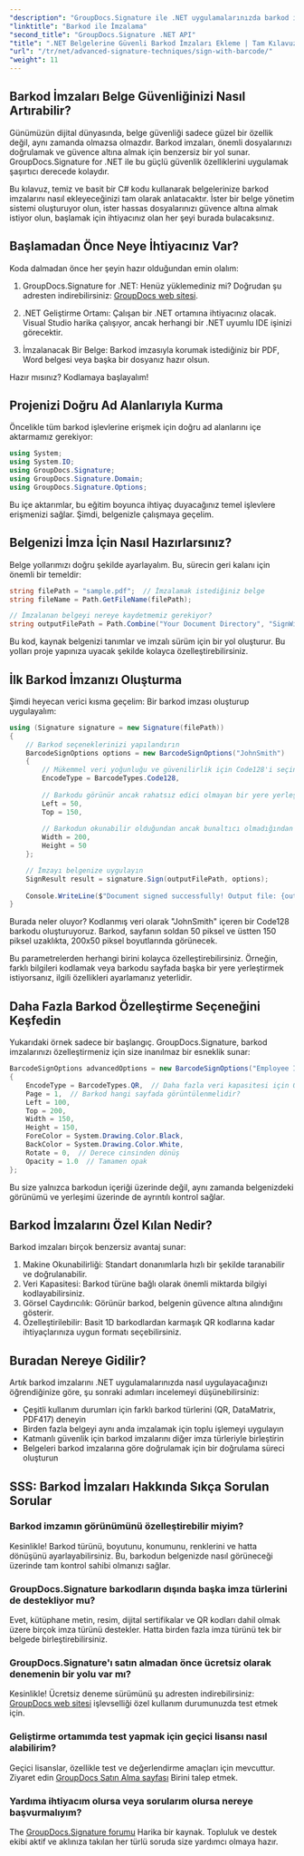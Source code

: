 ```yaml
---
"description": "GroupDocs.Signature ile .NET uygulamalarınızda barkod imzalarını nasıl kolayca uygulayacağınızı keşfedin. Kod örnekleriyle adım adım eğitim."
"linktitle": "Barkod ile İmzalama"
"second_title": "GroupDocs.Signature .NET API"
"title": ".NET Belgelerine Güvenli Barkod İmzaları Ekleme | Tam Kılavuz"
"url": "/tr/net/advanced-signature-techniques/sign-with-barcode/"
"weight": 11
---
```


## Barkod İmzaları Belge Güvenliğinizi Nasıl Artırabilir?

Günümüzün dijital dünyasında, belge güvenliği sadece güzel bir özellik değil, aynı zamanda olmazsa olmazdır. Barkod imzaları, önemli dosyalarınızı doğrulamak ve güvence altına almak için benzersiz bir yol sunar. GroupDocs.Signature for .NET ile bu güçlü güvenlik özelliklerini uygulamak şaşırtıcı derecede kolaydır.

Bu kılavuz, temiz ve basit bir C# kodu kullanarak belgelerinize barkod imzalarını nasıl ekleyeceğinizi tam olarak anlatacaktır. İster bir belge yönetim sistemi oluşturuyor olun, ister hassas dosyalarınızı güvence altına almak istiyor olun, başlamak için ihtiyacınız olan her şeyi burada bulacaksınız.

## Başlamadan Önce Neye İhtiyacınız Var?

Koda dalmadan önce her şeyin hazır olduğundan emin olalım:

1. GroupDocs.Signature for .NET: Henüz yüklemediniz mi? Doğrudan şu adresten indirebilirsiniz: [GroupDocs web sitesi](https://releases.groupdocs.com/signature/net/).

2. .NET Geliştirme Ortamı: Çalışan bir .NET ortamına ihtiyacınız olacak. Visual Studio harika çalışıyor, ancak herhangi bir .NET uyumlu IDE işinizi görecektir.

3. İmzalanacak Bir Belge: Barkod imzasıyla korumak istediğiniz bir PDF, Word belgesi veya başka bir dosyanız hazır olsun.

Hazır mısınız? Kodlamaya başlayalım!

## Projenizi Doğru Ad Alanlarıyla Kurma

Öncelikle tüm barkod işlevlerine erişmek için doğru ad alanlarını içe aktarmamız gerekiyor:

```csharp
using System;
using System.IO;
using GroupDocs.Signature;
using GroupDocs.Signature.Domain;
using GroupDocs.Signature.Options;
```

Bu içe aktarımlar, bu eğitim boyunca ihtiyaç duyacağınız temel işlevlere erişmenizi sağlar. Şimdi, belgenizle çalışmaya geçelim.

## Belgenizi İmza İçin Nasıl Hazırlarsınız?

Belge yollarımızı doğru şekilde ayarlayalım. Bu, sürecin geri kalanı için önemli bir temeldir:

```csharp
string filePath = "sample.pdf";  // İmzalamak istediğiniz belge
string fileName = Path.GetFileName(filePath);

// İmzalanan belgeyi nereye kaydetmemiz gerekiyor?
string outputFilePath = Path.Combine("Your Document Directory", "SignWithBarcode", fileName);
```

Bu kod, kaynak belgenizi tanımlar ve imzalı sürüm için bir yol oluşturur. Bu yolları proje yapınıza uyacak şekilde kolayca özelleştirebilirsiniz.

## İlk Barkod İmzanızı Oluşturma

Şimdi heyecan verici kısma geçelim: Bir barkod imzası oluşturup uygulayalım:

```csharp
using (Signature signature = new Signature(filePath))
{
    // Barkod seçeneklerinizi yapılandırın
    BarcodeSignOptions options = new BarcodeSignOptions("JohnSmith")
    {
        // Mükemmel veri yoğunluğu ve güvenilirlik için Code128'i seçin
        EncodeType = BarcodeTypes.Code128,
        
        // Barkodu görünür ancak rahatsız edici olmayan bir yere yerleştirin
        Left = 50,
        Top = 150,
        
        // Barkodun okunabilir olduğundan ancak bunaltıcı olmadığından emin olun
        Width = 200,
        Height = 50
    };

    // İmzayı belgenize uygulayın
    SignResult result = signature.Sign(outputFilePath, options);
    
    Console.WriteLine($"Document signed successfully! Output file: {outputFilePath}");
}
```

Burada neler oluyor? Kodlanmış veri olarak "JohnSmith" içeren bir Code128 barkodu oluşturuyoruz. Barkod, sayfanın soldan 50 piksel ve üstten 150 piksel uzaklıkta, 200x50 piksel boyutlarında görünecek.

Bu parametrelerden herhangi birini kolayca özelleştirebilirsiniz. Örneğin, farklı bilgileri kodlamak veya barkodu sayfada başka bir yere yerleştirmek istiyorsanız, ilgili özellikleri ayarlamanız yeterlidir.

## Daha Fazla Barkod Özelleştirme Seçeneğini Keşfedin

Yukarıdaki örnek sadece bir başlangıç. GroupDocs.Signature, barkod imzalarınızı özelleştirmeniz için size inanılmaz bir esneklik sunar:

```csharp
BarcodeSignOptions advancedOptions = new BarcodeSignOptions("Employee ID: 123456")
{
    EncodeType = BarcodeTypes.QR,  // Daha fazla veri kapasitesi için QR kodlarını deneyin
    Page = 1,  // Barkod hangi sayfada görüntülenmelidir?
    Left = 100,
    Top = 200,
    Width = 150,
    Height = 150,
    ForeColor = System.Drawing.Color.Black,
    BackColor = System.Drawing.Color.White,
    Rotate = 0,  // Derece cinsinden dönüş
    Opacity = 1.0  // Tamamen opak
};
```

Bu size yalnızca barkodun içeriği üzerinde değil, aynı zamanda belgenizdeki görünümü ve yerleşimi üzerinde de ayrıntılı kontrol sağlar.

## Barkod İmzalarını Özel Kılan Nedir?

Barkod imzaları birçok benzersiz avantaj sunar:

1. Makine Okunabilirliği: Standart donanımlarla hızlı bir şekilde taranabilir ve doğrulanabilir.
2. Veri Kapasitesi: Barkod türüne bağlı olarak önemli miktarda bilgiyi kodlayabilirsiniz.
3. Görsel Caydırıcılık: Görünür barkod, belgenin güvence altına alındığını gösterir.
4. Özelleştirilebilir: Basit 1D barkodlardan karmaşık QR kodlarına kadar ihtiyaçlarınıza uygun formatı seçebilirsiniz.

## Buradan Nereye Gidilir?

Artık barkod imzalarını .NET uygulamalarınızda nasıl uygulayacağınızı öğrendiğinize göre, şu sonraki adımları incelemeyi düşünebilirsiniz:

- Çeşitli kullanım durumları için farklı barkod türlerini (QR, DataMatrix, PDF417) deneyin
- Birden fazla belgeyi aynı anda imzalamak için toplu işlemeyi uygulayın
- Katmanlı güvenlik için barkod imzalarını diğer imza türleriyle birleştirin
- Belgeleri barkod imzalarına göre doğrulamak için bir doğrulama süreci oluşturun

## SSS: Barkod İmzaları Hakkında Sıkça Sorulan Sorular

### Barkod imzamın görünümünü özelleştirebilir miyim?
Kesinlikle! Barkod türünü, boyutunu, konumunu, renklerini ve hatta dönüşünü ayarlayabilirsiniz. Bu, barkodun belgenizde nasıl görüneceği üzerinde tam kontrol sahibi olmanızı sağlar.

### GroupDocs.Signature barkodların dışında başka imza türlerini de destekliyor mu?
Evet, kütüphane metin, resim, dijital sertifikalar ve QR kodları dahil olmak üzere birçok imza türünü destekler. Hatta birden fazla imza türünü tek bir belgede birleştirebilirsiniz.

### GroupDocs.Signature'ı satın almadan önce ücretsiz olarak denemenin bir yolu var mı?
Kesinlikle! Ücretsiz deneme sürümünü şu adresten indirebilirsiniz: [GroupDocs web sitesi](https://releases.groupdocs.com/) işlevselliği özel kullanım durumunuzda test etmek için.

### Geliştirme ortamımda test yapmak için geçici lisansı nasıl alabilirim?
Geçici lisanslar, özellikle test ve değerlendirme amaçları için mevcuttur. Ziyaret edin [GroupDocs Satın Alma sayfası](https://purchase.groupdocs.com/temporary-license/) Birini talep etmek.

### Yardıma ihtiyacım olursa veya sorularım olursa nereye başvurmalıyım?
The [GroupDocs.Signature forumu](https://forum.groupdocs.com/c/signature/13) Harika bir kaynak. Topluluk ve destek ekibi aktif ve aklınıza takılan her türlü soruda size yardımcı olmaya hazır.